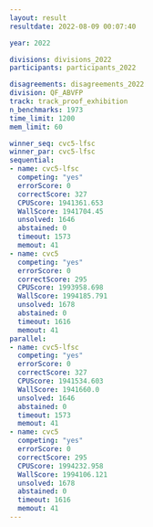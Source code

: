 ```yaml
---
layout: result
resultdate: 2022-08-09 00:07:40

year: 2022

divisions: divisions_2022
participants: participants_2022

disagreements: disagreements_2022
division: QF_ABVFP
track: track_proof_exhibition
n_benchmarks: 1973
time_limit: 1200
mem_limit: 60

winner_seq: cvc5-lfsc
winner_par: cvc5-lfsc
sequential:
- name: cvc5-lfsc
  competing: "yes"
  errorScore: 0
  correctScore: 327
  CPUScore: 1941361.653
  WallScore: 1941704.45
  unsolved: 1646
  abstained: 0
  timeout: 1573
  memout: 41
- name: cvc5
  competing: "yes"
  errorScore: 0
  correctScore: 295
  CPUScore: 1993958.698
  WallScore: 1994185.791
  unsolved: 1678
  abstained: 0
  timeout: 1616
  memout: 41
parallel:
- name: cvc5-lfsc
  competing: "yes"
  errorScore: 0
  correctScore: 327
  CPUScore: 1941534.603
  WallScore: 1941660.0
  unsolved: 1646
  abstained: 0
  timeout: 1573
  memout: 41
- name: cvc5
  competing: "yes"
  errorScore: 0
  correctScore: 295
  CPUScore: 1994232.958
  WallScore: 1994106.121
  unsolved: 1678
  abstained: 0
  timeout: 1616
  memout: 41
---
```


